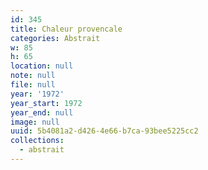 ```yaml
---
id: 345
title: Chaleur provencale
categories: Abstrait
w: 85
h: 65
location: null
note: null
file: null
year: '1972'
year_start: 1972
year_end: null
image: null
uuid: 5b4081a2-d426-4e66-b7ca-93bee5225cc2
collections:
  - abstrait
---
```


